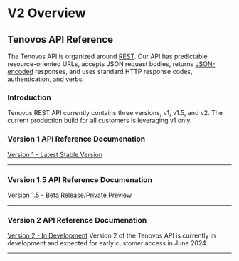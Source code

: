 # V2 Overview

## Tenovos API Reference

The Tenovos API is organized around [REST](http://en.wikipedia.org/wiki/Representational_State_Transfer).  Our API has predictable resource-oriented URLs, accepts JSON request bodies,
returns [JSON-encoded](http://www.json.org/) responses, and uses standard HTTP response codes, authentication, and verbs.

### Introduction

Tenovos REST API currently contains three versions, v1, v1.5, and v2.  The current production build for all customers is leveraging v1 only.


### Version 1 API Reference Documenation

[Version 1 - Latest Stable Version](./v1/index.md)

---

### Version 1.5 API Reference Documenation

[Version 1.5 - Beta Release/Private Preview](./hermes/index.md)

---

### Version 2 API Reference Documenation

[Version 2 - In Development](./v1/index.md)
Version 2 of the Tenovos API is currently in development and expected for early customer access in June 2024.

---